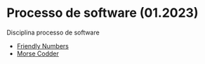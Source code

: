 # **Processo de software (01.2023)**

Disciplina processo de software

* [Friendly Numbers](https://github.com/43D/Disciplinas-TSI/tree/main/Processo%20de%20software/Friendly%20Numbers)
* [Morse Codder](https://github.com/43D/Disciplinas-TSI/tree/main/Processo%20de%20software/Morse)
